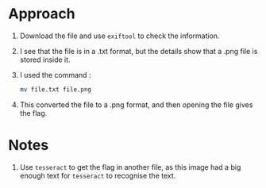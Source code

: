 # Approach

1. Download the file and use `exiftool` to check the information.
2. I see that the file is in a .txt format, but the details show that a .png file is stored inside it.
3. I used the command :

   ```bash
   mv file.txt file.png
   ```

4. This converted the file to a .png format, and then opening the file gives the flag.


# Notes

1. Use `tesseract` to get the flag in another file, as this image had a big enough text for `tesseract` to recognise the text.
